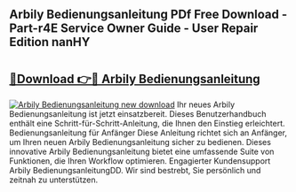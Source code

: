## Arbily Bedienungsanleitung PDf Free Download - Part-r4E Service Owner Guide - User Repair Edition nanHY

# <h2><a href="http://df2ulaj.blite.top/?on=Arbily+Bedienungsanleitung">🔗Download 👉🔴 Arbily Bedienungsanleitung</a></h2>

[![Arbily Bedienungsanleitung new download](https://i.imgur.com/lujVjoI.png)](http://df2ulaj.blite.top/?on=Arbily+Bedienungsanleitung)
Ihr neues Arbily Bedienungsanleitung ist jetzt einsatzbereit. Dieses Benutzerhandbuch enthält eine Schritt-für-Schritt-Anleitung, die Ihnen den Einstieg erleichtert. Bedienungsanleitung für Anfänger Diese Anleitung richtet sich an Anfänger, um Ihren neuen Arbily Bedienungsanleitung sicher zu bedienen. Dieses innovative Arbily Bedienungsanleitung bietet eine umfassende Suite von Funktionen, die Ihren Workflow optimieren. Engagierter Kundensupport Arbily BedienungsanleitungDD. Wir sind bestrebt, Sie persönlich und zeitnah zu unterstützen.
